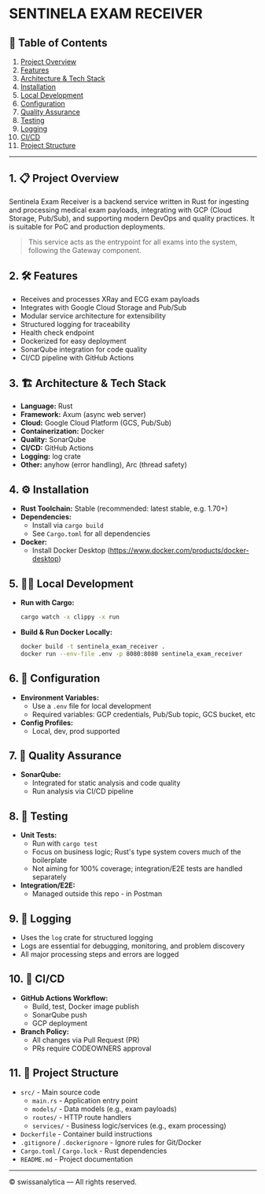 # SENTINELA EXAM RECEIVER

## 📑 Table of Contents
1. [Project Overview](#project-overview)
2. [Features](#features)
3. [Architecture & Tech Stack](#architecture--tech-stack)
4. [Installation](#installation)
5. [Local Development](#local-development)
6. [Configuration](#configuration)
7. [Quality Assurance](#quality-assurance)
8. [Testing](#testing)
9. [Logging](#logging)
10. [CI/CD](#cicd)
11. [Project Structure](#project-structure)

---

## 1. 📋 Project Overview
Sentinela Exam Receiver is a backend service written in Rust for ingesting and processing medical exam payloads, integrating with GCP (Cloud Storage, Pub/Sub), and supporting modern DevOps and quality practices. It is suitable for PoC and production deployments.

> This service acts as the entrypoint for all exams into the system, following the Gateway component.

## 2. 🛠️ Features
- Receives and processes XRay and ECG exam payloads
- Integrates with Google Cloud Storage and Pub/Sub
- Modular service architecture for extensibility
- Structured logging for traceability
- Health check endpoint
- Dockerized for easy deployment
- SonarQube integration for code quality
- CI/CD pipeline with GitHub Actions

## 3. 🏗️ Architecture & Tech Stack
- **Language:** Rust
- **Framework:** Axum (async web server)
- **Cloud:** Google Cloud Platform (GCS, Pub/Sub)
- **Containerization:** Docker
- **Quality:** SonarQube
- **CI/CD:** GitHub Actions
- **Logging:** log crate
- **Other:** anyhow (error handling), Arc (thread safety)

## 4. ⚙️ Installation
- **Rust Toolchain:** Stable (recommended: latest stable, e.g. 1.70+)
- **Dependencies:**
  - Install via `cargo build`
  - See `Cargo.toml` for all dependencies
- **Docker:**
  - Install Docker Desktop (https://www.docker.com/products/docker-desktop)

## 5. 🧑‍💻 Local Development
- **Run with Cargo:**
  ```sh
  cargo watch -x clippy -x run
  ```
- **Build & Run Docker Locally:**
  ```sh
  docker build -t sentinela_exam_receiver .
  docker run --env-file .env -p 8080:8080 sentinela_exam_receiver
  ```

## 6. 📝 Configuration
- **Environment Variables:**
  - Use a `.env` file for local development
  - Required variables: GCP credentials, Pub/Sub topic, GCS bucket, etc
- **Config Profiles:**
  - Local, dev, prod supported 

## 7. 🧪 Quality Assurance
- **SonarQube:**
  - Integrated for static analysis and code quality
  - Run analysis via CI/CD pipeline

## 8. 🧪 Testing
- **Unit Tests:**
  - Run with `cargo test`
  - Focus on business logic; Rust's type system covers much of the boilerplate
  - Not aiming for 100% coverage; integration/E2E tests are handled separately
- **Integration/E2E:**
  - Managed outside this repo - in Postman

## 9. 📜 Logging
- Uses the `log` crate for structured logging
- Logs are essential for debugging, monitoring, and problem discovery
- All major processing steps and errors are logged

## 10. 🚀 CI/CD
- **GitHub Actions Workflow:**
  - Build, test, Docker image publish
  - SonarQube push
  - GCP deployment
- **Branch Policy:**
  - All changes via Pull Request (PR)
  - PRs require CODEOWNERS approval

## 11. 📂 Project Structure
- `src/` - Main source code
  - `main.rs` - Application entry point
  - `models/` - Data models (e.g., exam payloads)
  - `routes/` - HTTP route handlers
  - `services/` - Business logic/services (e.g., exam processing)
- `Dockerfile` - Container build instructions
- `.gitignore` / `.dockerignore` - Ignore rules for Git/Docker
- `Cargo.toml` / `Cargo.lock` - Rust dependencies
- `README.md` - Project documentation

---

© swissanalytica — All rights reserved.